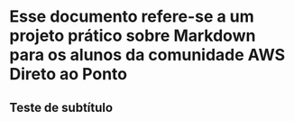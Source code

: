# Esse documento refere-se a um projeto prático sobre Markdown para os alunos da comunidade AWS Direto ao Ponto

## Teste de subtítulo